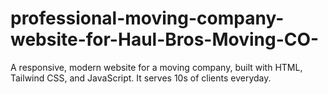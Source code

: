 # professional-moving-company-website-for-Haul-Bros-Moving-CO-
A responsive, modern website for a moving company, built with HTML, Tailwind CSS, and JavaScript. It serves 10s of clients everyday.
